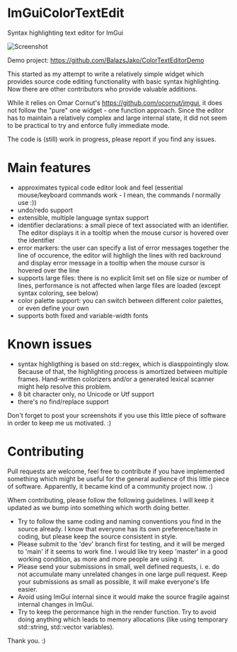 # ImGuiColorTextEdit
Syntax highlighting text editor for ImGui

![Screenshot](https://github.com/BalazsJako/ImGuiColorTextEdit/blob/master/ImGuiTextEdit.png "Screenshot")

Demo project: https://github.com/BalazsJako/ColorTextEditorDemo

This started as my attempt to write a relatively simple widget which provides source code editing functionality with basic syntax highlighting. Now there are other contributors who provide valuable additions.

While it relies on Omar Cornut's https://github.com/ocornut/imgui, it does not follow the "pure" one widget - one function approach. Since the editor has to maintain a relatively complex and large internal state, it did not seem to be practical to try and enforce fully immediate mode.

The code is (still) work in progress, please report if you find any issues.

# Main features
 - approximates typical code editor look and feel (essential mouse/keyboard commands work - I mean, the commands _I_ normally use :))
 - undo/redo support
 - extensible, multiple language syntax support
 - identifier declarations: a small piece of text associated with an identifier. The editor displays it in a tooltip when the mouse cursor is hovered over the identifier
 - error markers: the user can specify a list of error messages together the line of occurence, the editor will highligh the lines with red backround and display error message in a tooltip when the mouse cursor is hovered over the line
 - supports large files: there is no explicit limit set on file size or number of lines, performance is not affected when large files are loaded (except syntax coloring, see below)
 - color palette support: you can switch between different color palettes, or even define your own
 - supports both fixed and variable-width fonts
 
# Known issues
 - syntax highligthing is based on std::regex, which is diasppointingly slow. Because of that, the highlighting process is amortized between multiple frames. Hand-written colorizers and/or a generated lexical scanner might help resolve this problem.
 - 8 bit character only, no Unicode or Utf support
 - there's no find/replace support

Don't forget to post your screenshots if you use this little piece of software in order to keep me us motivated. :)

# Contributing
Pull requests are welcome, feel free to contribute if you have implemented something which might be useful for the general audience of this little piece of software. Apparently, it became kind of a community project now. :)

Whem contributing, please follow the following guidelines. I will keep it updated as we bump into something which worth doing better.
- Try to follow the same coding and naming conventions you find in the source already. I know that everyone has its own preference/taste in coding, but please keep the source consistent in style.
- Please submit to the 'dev' branch first for testing, and it will be merged to 'main' if it seems to work fine. I would like try keep 'master' in a good working condition, as more and more people are using it.
- Please send your submissions in small, well defined requests, i. e. do not accumulate many unrelated changes in one large pull request. Keep your submissions as small as possible, it will make everyone's life easier.
- Avoid using ImGui internal since it would make the source fragile against internal changes in ImGui.
- Try to keep the perormance high in the render function. Try to avoid doing anything which leads to memory allocations (like using temporary std::string, std::vector variables). 

Thank you. :)
